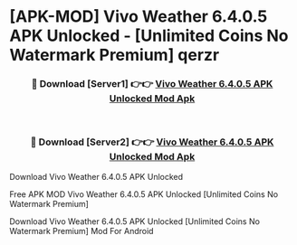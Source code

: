# [APK-MOD] Vivo Weather 6.4.0.5 APK Unlocked - [Unlimited Coins No Watermark Premium] qerzr



<div align="center">
<h3>🔴 Download [Server1] 👉👉 <a href="https://momento.my/?title=Vivo_Weather_6.4.0.5_APK_Unlocked">Vivo Weather 6.4.0.5 APK Unlocked Mod Apk</a></h3><br>

<h3>🔴 Download [Server2] 👉👉 <a href="https://momento.my/?title=Vivo_Weather_6.4.0.5_APK_Unlocked">Vivo Weather 6.4.0.5 APK Unlocked Mod Apk</a></h3>
</div>



Download Vivo Weather 6.4.0.5 APK Unlocked 

Free APK MOD Vivo Weather 6.4.0.5 APK Unlocked [Unlimited Coins No Watermark Premium]

Download Vivo Weather 6.4.0.5 APK Unlocked [Unlimited Coins No Watermark Premium] Mod For Android
